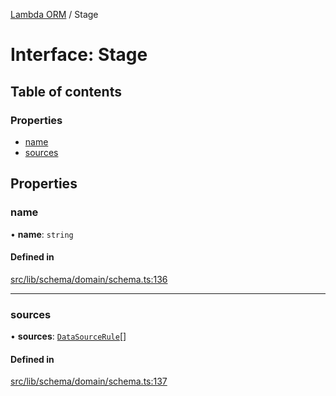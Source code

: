[Lambda ORM](../README.md) / Stage

# Interface: Stage

## Table of contents

### Properties

- [name](Stage.md#name)
- [sources](Stage.md#sources)

## Properties

### name

• **name**: `string`

#### Defined in

[src/lib/schema/domain/schema.ts:136](https://github.com/FlavioLionelRita/lambdaorm/blob/b409f8e3/src/lib/schema/domain/schema.ts#L136)

___

### sources

• **sources**: [`DataSourceRule`](DataSourceRule.md)[]

#### Defined in

[src/lib/schema/domain/schema.ts:137](https://github.com/FlavioLionelRita/lambdaorm/blob/b409f8e3/src/lib/schema/domain/schema.ts#L137)
